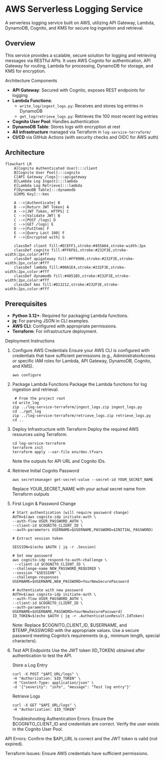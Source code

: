 # AWS Serverless Logging Service

A serverless logging service built on AWS, utilizing API Gateway, Lambda, DynamoDB, Cognito, and KMS for secure log ingestion and retrieval.

## Overview

This service provides a scalable, secure solution for logging and retrieving messages via RESTful APIs. It uses AWS Cognito for authentication, API Gateway for routing, Lambda for processing, DynamoDB for storage, and KMS for encryption.

Architecture Components
- **API Gateway**: Secured with Cognito, exposes REST endpoints for logging
- **Lambda Functions**:
  - `write_log/ingest_logs.py`: Receives and stores log entries in DynamoDB
  - `get_log/retrieve_logs.py`: Retrieves the 100 most recent log entries
- **Cognito User Pool**: Handles authentication
- **DynamoDB Table**: Stores logs with encryption at rest
- **All infrastructure** managed via Terraform in `log-service-terraform/`
- **CI/CD** via GitHub Actions (with security checks and OIDC for AWS auth)

## Architecture


```mermaid
flowchart LR
    A[Cognito Authenticated User]:::client
    B[Cognito User Pool]:::cognito
    C[API Gateway /logs]:::apigateway
    D[Lambda Log Ingest]:::lambda
    E[Lambda Log Retrieve]:::lambda
    F[DynamoDB Table]:::dynamodb
    G[KMS Key]:::kms

    A -->|Authenticate| B
    B -->|Return JWT Token| A
    A -->|JWT Token, HTTPS| C
    C -->|Validate JWT| B
    C -->|POST /logs| D
    C -->|GET /logs| E
    D -->|PutItem| F
    E -->|Query Last 100| F
    F -->|Encrypted with| G

    classDef client fill:#ECEFF1,stroke:#455A64,stroke-width:2px
    classDef cognito fill:#FF6F61,stroke:#232F3E,stroke-width:2px,color:#fff
    classDef apigateway fill:#FF9900,stroke:#232F3E,stroke-width:2px,color:#fff
    classDef lambda fill:#00A1E4,stroke:#232F3E,stroke-width:2px,color:#fff
    classDef dynamodb fill:#4051B5,stroke:#232F3E,stroke-width:2px,color:#fff
    classDef kms fill:#D13212,stroke:#232F3E,stroke-width:2px,color:#fff
```


## Prerequisites

- **Python 3.12+**: Required for packaging Lambda functions.
- **jq**: For parsing JSON in CLI examples.
- **AWS CLI**: Configured with appropriate permissions.
- **Terraform**: For infrastructure deployment.

Deployment Instructions
1. Configure AWS Credentials
Ensure your AWS CLI is configured with credentials that have sufficient permissions (e.g., AdministratorAccess or specific IAM roles for Lambda, API Gateway, DynamoDB, Cognito, and KMS).

       aws configure

2. Package Lambda Functions
Package the Lambda functions for log ingestion and retrieval.


        # From the project root
       cd write_log
       zip ../log-service-terraform/ingest_logs.zip ingest_logs.py
       cd ../get_log
       zip ../log-service-terraform/retrieve_logs.zip retrieve_logs.py
       cd ..

3. Deploy Infrastructure with Terraform
Deploy the required AWS resources using Terraform.

       cd log-service-terraform
       terraform init
       terraform apply --var-file env/dev.tfvars
   Note the outputs for API URL and Cognito IDs.

4. Retrieve Initial Cognito Password
   
       aws secretsmanager get-secret-value --secret-id YOUR_SECRET_NAME

   Replace YOUR_SECRET_NAME with your actual secret name from Terraform outputs

5. First Login & Password Change

       # Start authentication (will require password change)
       AUTH=$(aws cognito-idp initiate-auth \
       --auth-flow USER_PASSWORD_AUTH \
       --client-id $COGNITO_CLIENT_ID \
       --auth-parameters USERNAME=$USERNAME,PASSWORD=$INITIAL_PASSWORD)

       # Extract session token
   
       SESSION=$(echo $AUTH | jq -r .Session)

       # Set new password
       aws cognito-idp respond-to-auth-challenge \
        --client-id $COGNITO_CLIENT_ID \
       --challenge-name NEW_PASSWORD_REQUIRED \
       --session "$SESSION" \
       --challenge-responses USERNAME=$USERNAME,NEW_PASSWORD=YourNewSecurePassword

       # Authenticate with new password
       AUTH=$(aws cognito-idp initiate-auth \
       --auth-flow USER_PASSWORD_AUTH \
       --client-id $COGNITO_CLIENT_ID \
       --auth-parameters USERNAME=$USERNAME,PASSWORD=YourNewSecurePassword)
       ID_TOKEN=$(echo $AUTH | jq -r .AuthenticationResult.IdToken)

   Note: Replace $COGNITO_CLIENT_ID, $USERNAME, and $TEMP_PASSWORD with the appropriate values. Use a secure password meeting Cognito’s requirements (e.g., minimum length, special characters).

6. Test API Endpoints
Use the JWT token (ID_TOKEN) obtained after authentication to test the API.


   
   Store a Log Entry

       curl -X POST "$API_URL/logs" \
       -H "Authorization: $ID_TOKEN" \
       -H "Content-Type: application/json" \
       -d '{"severity": "info", "message": "Test log entry"}'

   Retrieve Logs
   
       curl -X GET "$API_URL/logs" \
       -H "Authorization: $ID_TOKEN"

   Troubleshooting
Authentication Errors: Ensure the $COGNITO_CLIENT_ID and credentials are correct. Verify the user exists in the Cognito User Pool.

API Errors: Confirm the $API_URL is correct and the JWT token is valid (not expired).

Terraform Issues: Ensure AWS credentials have sufficient permissions.













